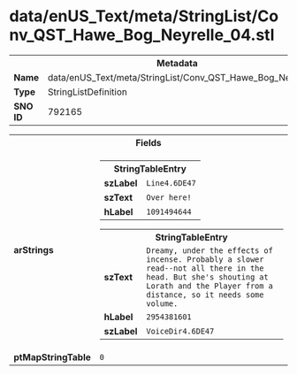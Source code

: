 <h1>data/enUS_Text/meta/StringList/Conv_QST_Hawe_Bog_Neyrelle_04.stl</h1><table><tr><th colspan="100%">Metadata</th></tr><tr><td><b>Name</b></td><td>data/enUS_Text/meta/StringList/Conv_QST_Hawe_Bog_Neyrelle_04.stl</td></tr><tr><td><b>Type</b></td><td>StringListDefinition</td></tr><tr><td><b>SNO ID</b></td><td>792165</td></tr></table>

<table><tr><th colspan="100%">Fields</th></tr><tr><td><b>arStrings</b></td><td><table><tr><th colspan="100%">StringTableEntry</th></tr><tr><td><b>szLabel</b></td><td><code>Line4.6DE47</code></td></tr><tr><td><b>szText</b></td><td><code>Over here!</code></td></tr><tr><td><b>hLabel</b></td><td><code>1091494644</code></td></tr></table>


<table><tr><th colspan="100%">StringTableEntry</th></tr><tr><td><b>szText</b></td><td><code>Dreamy, under the effects of incense. Probably a slower read--not all there in the head. But she's shouting at Lorath and the Player from a distance, so it needs some volume.</code></td></tr><tr><td><b>hLabel</b></td><td><code>2954381601</code></td></tr><tr><td><b>szLabel</b></td><td><code>VoiceDir4.6DE47</code></td></tr></table>


</td></tr><tr><td><b>ptMapStringTable</b></td><td><code>0</code></td></tr></table>


